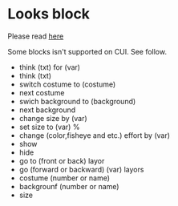 # Looks block 

Please read [here](https://en.scratch-wiki.info/wiki/Looks_Blocks)

Some blocks isn't supported on CUI. See follow.

* think (txt) for (var)
* think (txt)
* switch costume to (costume)
* next costume
* swich background to (background)
* next background
* change size by (var)
* set size to (var) %
* change (color,fisheye and etc.) effort by (var)
* show
* hide
* go to (front or back) layor
* go  (forward or backward) (var) layors
* costume (number or name)
* backgrounf (number or name)
* size
